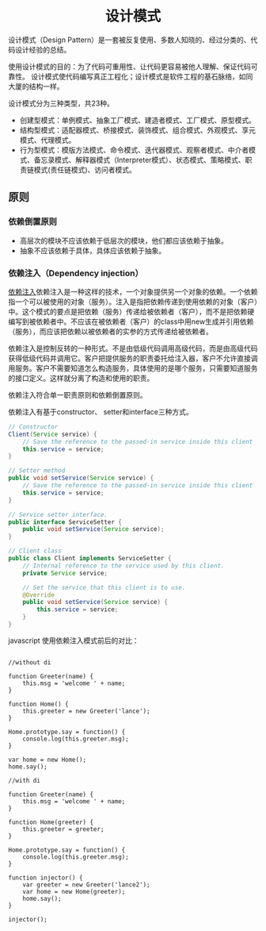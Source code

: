 <h1 align="center">设计模式</h1>

设计模式（Design Pattern）是一套被反复使用、多数人知晓的、经过分类的、代码设计经验的总结。

使用设计模式的目的：为了代码可重用性、让代码更容易被他人理解、保证代码可靠性。 设计模式使代码编写真正工程化；设计模式是软件工程的基石脉络，如同大厦的结构一样。

设计模式分为三种类型，共23种。

- 创建型模式：单例模式、抽象工厂模式、建造者模式、工厂模式、原型模式。
- 结构型模式：适配器模式、桥接模式、装饰模式、组合模式、外观模式、享元模式、代理模式。
- 行为型模式：模版方法模式、命令模式、迭代器模式、观察者模式、中介者模式、备忘录模式、解释器模式（Interpreter模式）、状态模式、策略模式、职责链模式(责任链模式)、访问者模式。


原则
-

### 依赖倒置原则

- 高层次的模块不应该依赖于低层次的模块，他们都应该依赖于抽象。
- 抽象不应该依赖于具体，具体应该依赖于抽象。


### 依赖注入（Dependency injection）

<a href="https://en.wikipedia.org/wiki/Dependency_injection" target="_blank">依赖注入</a>依赖注入是一种这样的技术，一个对象提供另一个对象的依赖。一个依赖指一个可以被使用的对象（服务）。注入是指把依赖传递到使用依赖的对象（客户）中。这个模式的要点是把依赖（服务）传递给被依赖者（客户），而不是把依赖硬编写到被依赖者中。不应该在被依赖者（客户）的class中用new生成并引用依赖（服务），而应该把依赖以被依赖者的实参的方式传递给被依赖者。

依赖注入是控制反转的一种形式。不是由低级代码调用高级代码，而是由高级代码获得低级代码并调用它。客户把提供服务的职责委托给注入器，客户不允许直接调用服务。客户不需要知道怎么构造服务，具体使用的是哪个服务，只需要知道服务的接口定义。这样就分离了构造和使用的职责。

依赖注入符合单一职责原则和依赖倒置原则。

依赖注入有基于constructor、 setter和interface三种方式。

```java
// Constructor
Client(Service service) {
    // Save the reference to the passed-in service inside this client
    this.service = service;
}
```

```java
// Setter method
public void setService(Service service) {
    // Save the reference to the passed-in service inside this client
    this.service = service;
}
```

```java
// Service setter interface.
public interface ServiceSetter {
    public void setService(Service service);
}

// Client class
public class Client implements ServiceSetter {
    // Internal reference to the service used by this client.
    private Service service;

    // Set the service that this client is to use.
    @Override
    public void setService(Service service) {
        this.service = service;
    }
}
```

javascript 使用依赖注入模式前后的对比：

```

//without di

function Greeter(name) {
	this.msg = 'welcome ' + name;
}

function Home() {
	this.greeter = new Greeter('lance');
}

Home.prototype.say = function() {
	console.log(this.greeter.msg);
}

var home = new Home();
home.say();

//with di

function Greeter(name) {
	this.msg = 'welcome ' + name;
}

function Home(greeter) {
	this.greeter = greeter;
}

Home.prototype.say = function() {
	console.log(this.greeter.msg);
}

function injector() {
	var greeter = new Greeter('lance2');
	var home = new Home(greeter);
	home.say();
}

injector();

```


